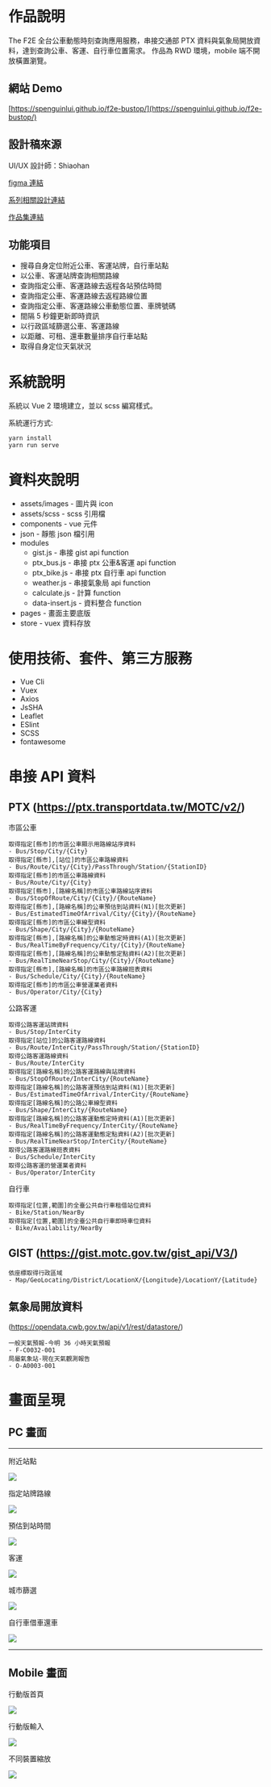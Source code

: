 # 作品說明

The F2E 全台公車動態時刻查詢應用服務，串接交通部 PTX 資料與氣象局開放資料，達到查詢公車、客運、自行車位置需求。
作品為 RWD 環境，mobile 端不開放橫置瀏覽。

## 網站 Demo
[https://spenguinlui.github.io/f2e-bustop/](https://spenguinlui.github.io/f2e-bustop/)

## 設計稿來源

UI/UX 設計師：Shiaohan

[figma 連結](https://www.figma.com/file/mAZZ9AMvcobxfAKDjXTZxN/The-F2E-Week-03?node-id=138%3A3144)

[系列相關設計連結](https://2021.thef2e.com/users/6296427084285739387)

[作品集連結](https://www.behance.net/hsiaohan)

## 功能項目

- 搜尋自身定位附近公車、客運站牌，自行車站點
- 以公車、客運站牌查詢相關路線
- 查詢指定公車、客運路線去返程各站預估時間
- 查詢指定公車、客運路線去返程路線位置
- 查詢指定公車、客運路線公車動態位置、車牌號碼
- 間隔 5 秒鐘更新即時資訊
- 以行政區域篩選公車、客運路線
- 以距離、可租、還車數量排序自行車站點
- 取得自身定位天氣狀況

# 系統說明

系統以 Vue 2 環境建立，並以 scss 編寫樣式。

系統運行方式:
```
yarn install
yarn run serve
```

# 資料夾說明

* assets/images - 圖片與 icon
* assets/scss - scss 引用檔
* components - vue 元件
* json - 靜態 json 檔引用
* modules
  - gist.js - 串接 gist api function
  - ptx_bus.js - 串接 ptx 公車&客運 api function
  - ptx_bike.js - 串接 ptx 自行車 api function
  - weather.js - 串接氣象局 api function
  - calculate.js - 計算 function
  - data-insert.js - 資料整合 function
* pages - 畫面主要底版
* store - vuex 資料存放


# 使用技術、套件、第三方服務

* Vue Cli
* Vuex
* Axios
* JsSHA
* Leaflet
* ESlint
* SCSS
* fontawesome

# 串接 API 資料

## PTX (https://ptx.transportdata.tw/MOTC/v2/)
市區公車
```
取得指定[縣市]的市區公車顯示用路線站序資料
- Bus/Stop/City/{City}
取得指定[縣市],[站位]的市區公車路線資料
- Bus/Route/City/{City}/PassThrough/Station/{StationID}
取得指定[縣市]的市區公車路線資料
- Bus/Route/City/{City}
取得指定[縣市],[路線名稱]的市區公車路線站序資料
- Bus/StopOfRoute/City/{City}/{RouteName}
取得指定[縣市],[路線名稱]的公車預估到站資料(N1)[批次更新]
- Bus/EstimatedTimeOfArrival/City/{City}/{RouteName}
取得指定[縣市]的市區公車線型資料
- Bus/Shape/City/{City}/{RouteName}
取得指定[縣市],[路線名稱]的公車動態定時資料(A1)[批次更新]
- Bus/RealTimeByFrequency/City/{City}/{RouteName}
取得指定[縣市],[路線名稱]的公車動態定點資料(A2)[批次更新]
- Bus/RealTimeNearStop/City/{City}/{RouteName}
取得指定[縣市],[路線名稱]的市區公車路線班表資料
- Bus/Schedule/City/{City}/{RouteName}
取得指定[縣市]的市區公車營運業者資料
- Bus/Operator/City/{City}
```

公路客運
```
取得公路客運站牌資料
- Bus/Stop/InterCity
取得指定[站位]的公路客運路線資料
- Bus/Route/InterCity/PassThrough/Station/{StationID}
取得公路客運路線資料
- Bus/Route/InterCity
取得指定[路線名稱]的公路客運路線與站牌資料
- Bus/StopOfRoute/InterCity/{RouteName}
取得指定[路線名稱]的公路客運預估到站資料(N1)[批次更新]
- Bus/EstimatedTimeOfArrival/InterCity/{RouteName}
取得指定[路線名稱]的公路公車線型資料
- Bus/Shape/InterCity/{RouteName}
取得指定[路線名稱]的公路客運動態定時資料(A1)[批次更新]
- Bus/RealTimeByFrequency/InterCity/{RouteName}
取得指定[路線名稱]的公路客運動態定點資料(A2)[批次更新]
- Bus/RealTimeNearStop/InterCity/{RouteName}
取得公路客運路線班表資料
- Bus/Schedule/InterCity
取得公路客運的營運業者資料
- Bus/Operator/InterCity
```

自行車
```
取得指定[位置,範圍]的全臺公共自行車租借站位資料
- Bike/Station/NearBy
取得指定[位置,範圍]的全臺公共自行車即時車位資料
- Bike/Availability/NearBy
```

## GIST (https://gist.motc.gov.tw/gist_api/V3/)

```
依座標取得行政區域
- Map/GeoLocating/District/LocationX/{Longitude}/LocationY/{Latitude}
```
## 氣象局開放資料
(https://opendata.cwb.gov.tw/api/v1/rest/datastore/)
```
一般天氣預報-今明 36 小時天氣預報
- F-C0032-001
局屬氣象站-現在天氣觀測報告
- O-A0003-001
```

# 畫面呈現

## PC 畫面

---
附近站點

![](https://github.com/spenguinlui/f2e-bustop/blob/master/readme-img/pc-1.png)

指定站牌路線

![](https://github.com/spenguinlui/f2e-bustop/blob/master/readme-img/pc-2.png)

預估到站時間

![](https://github.com/spenguinlui/f2e-bustop/blob/master/readme-img/pc-3.png)

客運

![](https://github.com/spenguinlui/f2e-bustop/blob/master/readme-img/pc-5.png)

城市篩選

![](https://github.com/spenguinlui/f2e-bustop/blob/master/readme-img/pc-6.png)

自行車借車還車

![](https://github.com/spenguinlui/f2e-bustop/blob/master/readme-img/pc-4.png)

---

## Mobile 畫面

行動版首頁

![](https://github.com/spenguinlui/f2e-bustop/blob/master/readme-img/m-1.png)

行動版輸入

![](https://github.com/spenguinlui/f2e-bustop/blob/master/readme-img/m-2.png)

不同裝置縮放

![](https://github.com/spenguinlui/f2e-bustop/blob/master/readme-img/m-3.png)
